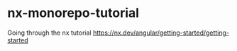 # nx-monorepo-tutorial
Going through the nx tutorial https://nx.dev/angular/getting-started/getting-started
